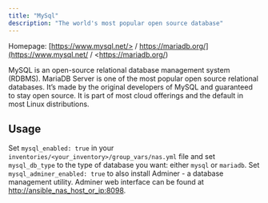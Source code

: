 ```yaml
---
title: "MySql"
description: "The world's most popular open source database"
---
```


Homepage: [https://www.mysql.net/> / <https://mariadb.org/](https://www.mysql.net/> / <https://mariadb.org/)

MySQL is an open-source relational database management system (RDBMS).
MariaDB Server is one of the most popular open source relational databases. It’s made by the original developers of MySQL and guaranteed to stay open source. It is part of most cloud offerings and the default in most Linux distributions.

## Usage

Set `mysql_enabled: true` in your `inventories/<your_inventory>/group_vars/nas.yml` file and set `mysql_db_type` to the type of database you want: either `mysql` or `mariadb`.
Set `mysql_adminer_enabled: true` to also install Adminer - a database management utility. Adminer web interface can be found at [http://ansible_nas_host_or_ip:8098](http://ansible_nas_host_or_ip:8098).

